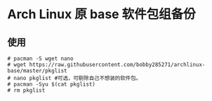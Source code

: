 # Arch Linux 原 base 软件包组备份

## 使用
```
# pacman -S wget nano
# wget https://raw.githubusercontent.com/bobby285271/archlinux-base/master/pkglist
# nano pkglist #可选，可剔除自己不想装的软件包。
# pacman -Syu $(cat pkglist)
# rm pkglist
```
